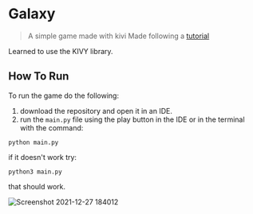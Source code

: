 # Galaxy
> A simple game made with kivi
> Made following a [tutorial](https://www.youtube.com/watch?v=l8Imtec4ReQ&list=PLYK2IHq5SkUdvIukAog30Mfmu8SiQSVTp&index=4&t=8731s)   

Learned to use the KIVY library.

## How To Run

To run the game do the following:
1. download the repository and open it in an IDE.  
2. run the `main.py` file using the play button in the IDE or in the terminal with the command:  

```
python main.py
```   

if it doesn't work try:  

```
python3 main.py
```   
that should work.  


![Screenshot 2021-12-27 184012](https://user-images.githubusercontent.com/66886354/147491013-eb4f0e71-a1a5-4ffd-93f4-1e87bb362868.jpg)


